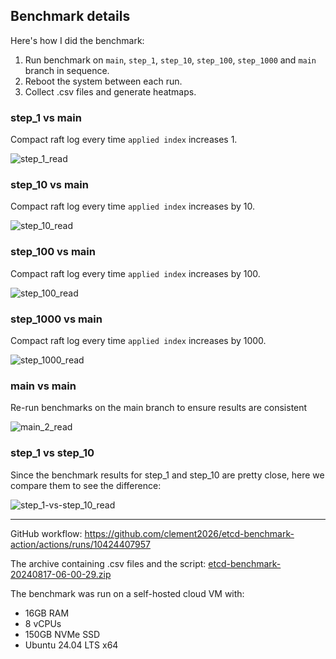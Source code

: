 ## Benchmark details

Here's how I did the benchmark:
1. Run benchmark on `main`, `step_1`, `step_10`, `step_100`, `step_1000` and `main` branch in sequence. 
2. Reboot the system between each run.
3. Collect .csv files and generate heatmaps.

### step_1 vs main
Compact raft log every time `applied index` increases 1.

![step_1_read](https://github.com/user-attachments/assets/f2b1d897-3e31-4e39-be31-596c671ede29)

### step_10  vs main
Compact raft log every time `applied index` increases by 10.

![step_10_read](https://github.com/user-attachments/assets/16d519a9-4118-422e-9cfd-6d3f08822c4c)

### step_100  vs main
Compact raft log every time `applied index` increases by 100.

![step_100_read](https://github.com/user-attachments/assets/8c491024-f35a-45c5-95b4-8f0dab9884fa)

### step_1000  vs main
Compact raft log every time `applied index` increases by 1000.

![step_1000_read](https://github.com/user-attachments/assets/2dc69985-41e1-4611-b19c-4d87b0749a81)

### main vs main
Re-run benchmarks on the main branch to ensure results are consistent

![main_2_read](https://github.com/user-attachments/assets/faf1d3fb-b340-41ff-85d8-50cd4818d7bf)

### step_1 vs step_10
Since the benchmark results for step_1 and step_10 are pretty close, here we compare them to see the difference:

![step_1-vs-step_10_read](https://github.com/user-attachments/assets/afe3fefe-e4b2-4514-b3d3-63bf14e33ea5)


---

GitHub workflow: https://github.com/clement2026/etcd-benchmark-action/actions/runs/10424407957

The archive containing .csv files and the script: [etcd-benchmark-20240817-06-00-29.zip](https://github.com/user-attachments/files/16644019/etcd-benchmark-20240817-06-00-29.zip)

The benchmark was run on a self-hosted cloud VM with:
* 16GB RAM
* 8 vCPUs
* 150GB NVMe SSD
* Ubuntu 24.04 LTS x64